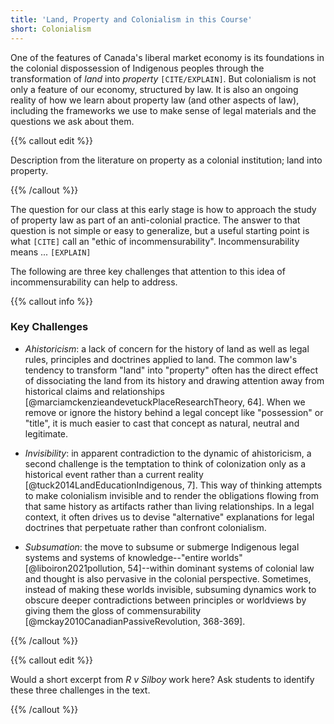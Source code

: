 ```yaml
---
title: 'Land, Property and Colonialism in this Course'
short: Colonialism
---
```


One of the features of Canada's liberal market economy is its foundations in the colonial dispossession of Indigenous peoples through the transformation of *land* into *property* ```[CITE/EXPLAIN]```. But colonialism is not only a feature of our economy, structured by law. It is also an ongoing reality of how we learn about property law (and other aspects of law), including the frameworks we use to make sense of legal materials and the questions we ask about them. 

{{% callout edit %}} 

Description from the literature on property as a colonial institution; land into property.

{{% /callout %}} 

The question for our class at this early stage is how to approach the study of property law as part of an anti-colonial practice. The answer to that question is not simple or easy to generalize, but a useful starting point is what ```[CITE]``` call an "ethic of incommensurability". Incommensurability means ... ```[EXPLAIN]```

The following are three key challenges that attention to this idea of incommensurability can help to address. 

{{% callout info %}} 

### Key Challenges 

- *Ahistoricism*: a lack of concern for the history of land as well as legal rules, principles and doctrines applied to land. The common law's tendency to transform "land" into "property" often has the direct effect of dissociating the land from its history and drawing attention away from historical claims and relationships [@marciamckenzieandevetuckPlaceResearchTheory, 64]. When we remove or ignore the history behind a legal concept like "possession" or "title", it is much easier to cast that concept as natural, neutral and legitimate.

- *Invisibility*: in apparent contradiction to the dynamic of ahistoricism, a second challenge is the temptation to think of colonization only as a historical event rather than a current reality [@tuck2014LandEducationIndigenous, 7]. This way of thinking attempts to make colonialism invisible and to render the obligations flowing from that same history as artifacts rather than living relationships. In a legal context, it often drives us to devise "alternative" explanations for legal doctrines that perpetuate rather than confront colonialism. 

- *Subsumation*: the move to subsume or submerge Indigenous legal systems and systems of knowledge--"entire worlds" [@liboiron2021pollution, 54]--within dominant systems of colonial law and thought is also pervasive in the colonial perspective. Sometimes, instead of making these worlds invisible, subsuming dynamics work to obscure deeper contradictions between principles or worldviews by giving them the gloss of commensurability [@mckay2010CanadianPassiveRevolution, 368-369].

{{% /callout %}}


{{% callout edit %}} 

 Would a short excerpt from *R v Silboy* work here? Ask students to identify these three challenges in the text.

{{% /callout %}}
